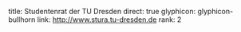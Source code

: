 title: Studentenrat der TU Dresden
direct: true
glyphicon: glyphicon-bullhorn
link: http://www.stura.tu-dresden.de
rank: 2